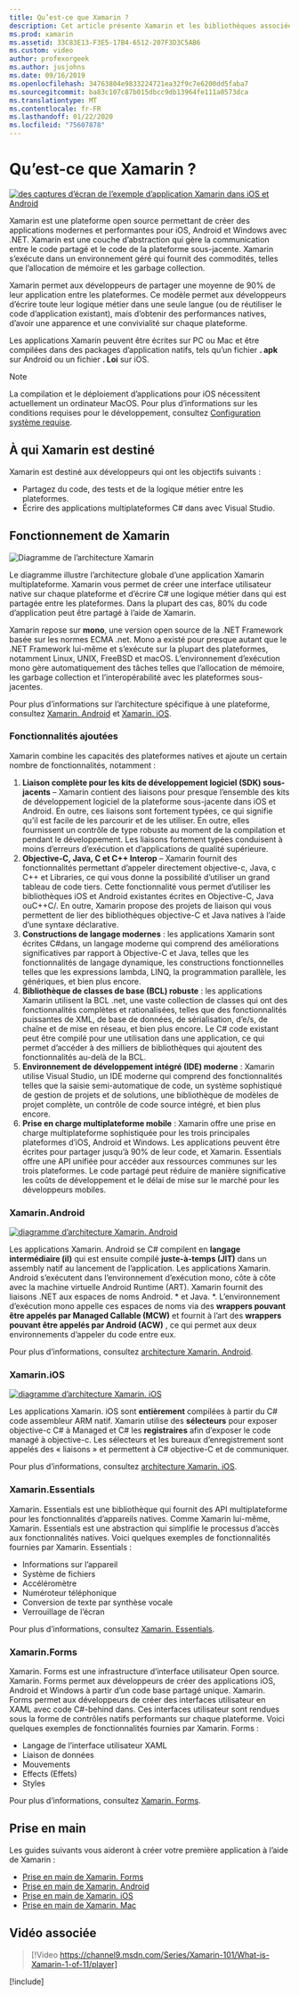 ```yaml
---
title: Qu’est-ce que Xamarin ?
description: Cet article présente Xamarin et les bibliothèques associées.
ms.prod: xamarin
ms.assetid: 33C83E13-F3E5-17B4-6512-207F3D3C5AB6
ms.custom: video
author: profexorgeek
ms.author: jusjohns
ms.date: 09/16/2019
ms.openlocfilehash: 34763804e9833224721ea32f9c7e6200dd5faba7
ms.sourcegitcommit: ba83c107c87b015dbcc9db13964fe111a0573dca
ms.translationtype: MT
ms.contentlocale: fr-FR
ms.lasthandoff: 01/22/2020
ms.locfileid: "75607878"
---
```

# <a name="what-is-xamarin"></a>Qu’est-ce que Xamarin ?

[![des captures d’écran de l’exemple d’application Xamarin dans iOS et Android](what-is-xamarin-images/xamarin-app-cropped.png)](what-is-xamarin-images/xamarin-app.png#lightbox)

Xamarin est une plateforme open source permettant de créer des applications modernes et performantes pour iOS, Android et Windows avec .NET. Xamarin est une couche d’abstraction qui gère la communication entre le code partagé et le code de la plateforme sous-jacente. Xamarin s’exécute dans un environnement géré qui fournit des commodités, telles que l’allocation de mémoire et les garbage collection.

Xamarin permet aux développeurs de partager une moyenne de 90% de leur application entre les plateformes. Ce modèle permet aux développeurs d’écrire toute leur logique métier dans une seule langue (ou de réutiliser le code d’application existant), mais d’obtenir des performances natives, d’avoir une apparence et une convivialité sur chaque plateforme.

Les applications Xamarin peuvent être écrites sur PC ou Mac et être compilées dans des packages d’application natifs, tels qu’un fichier **. apk** sur Android ou un fichier **. Loi** sur iOS.

> [!NOTE]
> La compilation et le déploiement d’applications pour iOS nécessitent actuellement un ordinateur MacOS. Pour plus d’informations sur les conditions requises pour le développement, consultez [Configuration système requise](~/cross-platform/get-started/requirements.md#macos-requirements).

## <a name="who-xamarin-is-for"></a>À qui Xamarin est destiné

Xamarin est destiné aux développeurs qui ont les objectifs suivants :

- Partagez du code, des tests et de la logique métier entre les plateformes.
- Écrire des applications multiplateformes C# dans avec Visual Studio.

## <a name="how-xamarin-works"></a>Fonctionnement de Xamarin

![Diagramme de l’architecture Xamarin](what-is-xamarin-images/xamarin-architecture.png)

Le diagramme illustre l’architecture globale d’une application Xamarin multiplateforme. Xamarin vous permet de créer une interface utilisateur native sur chaque plateforme et d’écrire C# une logique métier dans qui est partagée entre les plateformes. Dans la plupart des cas, 80% du code d’application peut être partagé à l’aide de Xamarin.

Xamarin repose sur **mono**, une version open source de la .NET Framework basée sur les normes ECMA .net. Mono a existé pour presque autant que le .NET Framework lui-même et s’exécute sur la plupart des plateformes, notamment Linux, UNIX, FreeBSD et macOS. L’environnement d’exécution mono gère automatiquement des tâches telles que l’allocation de mémoire, les garbage collection et l’interopérabilité avec les plateformes sous-jacentes.

Pour plus d’informations sur l’architecture spécifique à une plateforme, consultez [Xamarin. Android](#xamarinandroid) et [Xamarin. iOS](#xamarinios).

### <a name="added-features"></a>Fonctionnalités ajoutées

Xamarin combine les capacités des plateformes natives et ajoute un certain nombre de fonctionnalités, notamment :

1. **Liaison complète pour les kits de développement logiciel (SDK) sous-jacents** – Xamarin contient des liaisons pour presque l’ensemble des kits de développement logiciel de la plateforme sous-jacente dans iOS et Android. En outre, ces liaisons sont fortement typées, ce qui signifie qu’il est facile de les parcourir et de les utiliser. En outre, elles fournissent un contrôle de type robuste au moment de la compilation et pendant le développement. Les liaisons fortement typées conduisent à moins d’erreurs d’exécution et d’applications de qualité supérieure.
1. **Objective-C, Java, C et C++ Interop** – Xamarin fournit des fonctionnalités permettant d’appeler directement objective-c, Java, c C++ et Libraries, ce qui vous donne la possibilité d’utiliser un grand tableau de code tiers. Cette fonctionnalité vous permet d’utiliser les bibliothèques iOS et Android existantes écrites en Objective-C, Java ouC++C/. En outre, Xamarin propose des projets de liaison qui vous permettent de lier des bibliothèques objective-C et Java natives à l’aide d’une syntaxe déclarative.
1. **Constructions de langage modernes** : les applications Xamarin sont écrites C#dans, un langage moderne qui comprend des améliorations significatives par rapport à Objective-C et Java, telles que les fonctionnalités de langage dynamique, les constructions fonctionnelles telles que les expressions lambda, LINQ, la programmation parallèle, les génériques, et bien plus encore.
1. **Bibliothèque de classes de base (BCL) robuste** : les applications Xamarin utilisent la BCL .net, une vaste collection de classes qui ont des fonctionnalités complètes et rationalisées, telles que des fonctionnalités puissantes de XML, de base de données, de sérialisation, d’e/s, de chaîne et de mise en réseau, et bien plus encore. Le C# code existant peut être compilé pour une utilisation dans une application, ce qui permet d’accéder à des milliers de bibliothèques qui ajoutent des fonctionnalités au-delà de la BCL.
1. **Environnement de développement intégré (IDE) moderne** : Xamarin utilise Visual Studio, un IDE moderne qui comprend des fonctionnalités telles que la saisie semi-automatique de code, un système sophistiqué de gestion de projets et de solutions, une bibliothèque de modèles de projet complète, un contrôle de code source intégré, et bien plus encore.
1. **Prise en charge multiplateforme mobile** : Xamarin offre une prise en charge multiplateforme sophistiquée pour les trois principales plateformes d’iOS, Android et Windows. Les applications peuvent être écrites pour partager jusqu’à 90% de leur code, et Xamarin. Essentials offre une API unifiée pour accéder aux ressources communes sur les trois plateformes. Le code partagé peut réduire de manière significative les coûts de développement et le délai de mise sur le marché pour les développeurs mobiles.

### <a name="xamarinandroid"></a>Xamarin.Android

[![diagramme d’architecture Xamarin. Android](what-is-xamarin-images/android-architecture-cropped.png)](what-is-xamarin-images/android-architecture.png#lightbox)

Les applications Xamarin. Android se C# compilent en **langage intermédiaire (il)** qui est ensuite compilé **juste-à-temps (JIT)** dans un assembly natif au lancement de l’application. Les applications Xamarin. Android s’exécutent dans l’environnement d’exécution mono, côte à côte avec la machine virtuelle Android Runtime (ART). Xamarin fournit des liaisons .NET aux espaces de noms Android. * et Java. *. L’environnement d’exécution mono appelle ces espaces de noms via des **wrappers pouvant être appelés par Managed Callable (MCW)** et fournit à l’art des **wrappers pouvant être appelés par Android (ACW)** , ce qui permet aux deux environnements d’appeler du code entre eux.

Pour plus d’informations, consultez [architecture Xamarin. Android](~/android/internals/architecture.md).

### <a name="xamarinios"></a>Xamarin.iOS

[![diagramme d’architecture Xamarin. iOS](what-is-xamarin-images/ios-architecture-cropped.png)](what-is-xamarin-images/ios-architecture.png#lightbox)

Les applications Xamarin. iOS sont **entièrement** compilées à partir du C# code assembleur ARM natif. Xamarin utilise des **sélecteurs** pour exposer objective-c C# à Managed et C# les **registraires** afin d’exposer le code managé à objective-c. Les sélecteurs et les bureaux d’enregistrement sont appelés des « liaisons » et permettent à C# objective-C et de communiquer.

Pour plus d’informations, consultez [architecture Xamarin. iOS](~/ios/internals/architecture.md).

### <a name="xamarinessentials"></a>Xamarin.Essentials

Xamarin. Essentials est une bibliothèque qui fournit des API multiplateforme pour les fonctionnalités d’appareils natives. Comme Xamarin lui-même, Xamarin. Essentials est une abstraction qui simplifie le processus d’accès aux fonctionnalités natives. Voici quelques exemples de fonctionnalités fournies par Xamarin. Essentials :

- Informations sur l’appareil
- Système de fichiers
- Accéléromètre
- Numéroteur téléphonique
- Conversion de texte par synthèse vocale
- Verrouillage de l’écran

Pour plus d’informations, consultez [Xamarin. Essentials](~/essentials/index.md).

### <a name="xamarinforms"></a>Xamarin.Forms

Xamarin. Forms est une infrastructure d’interface utilisateur Open source. Xamarin. Forms permet aux développeurs de créer des applications iOS, Android et Windows à partir d’un code base partagé unique. Xamarin. Forms permet aux développeurs de créer des interfaces utilisateur en XAML avec code C#-behind dans. Ces interfaces utilisateur sont rendues sous la forme de contrôles natifs performants sur chaque plateforme. Voici quelques exemples de fonctionnalités fournies par Xamarin. Forms :

- Langage de l’interface utilisateur XAML
- Liaison de données
- Mouvements
- Effects (Effets)
- Styles

Pour plus d’informations, consultez [Xamarin. Forms](~/xamarin-forms/index.yml).

## <a name="get-started"></a>Prise en main

Les guides suivants vous aideront à créer votre première application à l’aide de Xamarin :

- [Prise en main de Xamarin. Forms](~/xamarin-forms/index.yml)
- [Prise en main de Xamarin. Android](~/android/index.yml)
- [Prise en main de Xamarin. iOS](~/ios/index.yml)
- [Prise en main de Xamarin. Mac](~/mac/index.yml)

## <a name="related-video"></a>Vidéo associée

> [!Video https://channel9.msdn.com/Series/Xamarin-101/What-is-Xamarin-1-of-11/player]

[!include[](~/essentials/includes/xamarin-show-essentials.md)]
